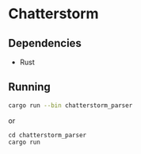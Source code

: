 # Chatterstorm

## Dependencies

- Rust

## Running

```bash
cargo run --bin chatterstorm_parser
```

or

```
cd chatterstorm_parser
cargo run
```
